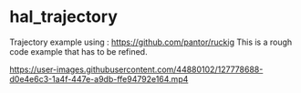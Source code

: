 # hal_trajectory
Trajectory example using : https://github.com/pantor/ruckig
This is a rough code example that has to be refined.

https://user-images.githubusercontent.com/44880102/127778688-d0e4e6c3-1a4f-447e-a9db-ffe94792e164.mp4

